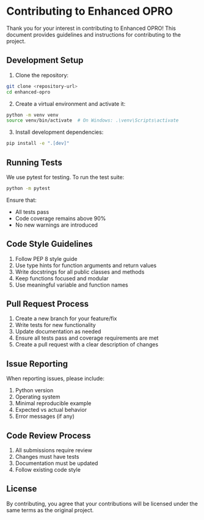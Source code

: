 # Contributing to Enhanced OPRO

Thank you for your interest in contributing to Enhanced OPRO! This document provides guidelines and instructions for contributing to the project.

## Development Setup

1. Clone the repository:
```bash
git clone <repository-url>
cd enhanced-opro
```

2. Create a virtual environment and activate it:
```bash
python -m venv venv
source venv/bin/activate  # On Windows: .\venv\Scripts\activate
```

3. Install development dependencies:
```bash
pip install -e ".[dev]"
```

## Running Tests

We use pytest for testing. To run the test suite:

```bash
python -m pytest
```

Ensure that:
- All tests pass
- Code coverage remains above 90%
- No new warnings are introduced

## Code Style Guidelines

1. Follow PEP 8 style guide
2. Use type hints for function arguments and return values
3. Write docstrings for all public classes and methods
4. Keep functions focused and modular
5. Use meaningful variable and function names

## Pull Request Process

1. Create a new branch for your feature/fix
2. Write tests for new functionality
3. Update documentation as needed
4. Ensure all tests pass and coverage requirements are met
5. Create a pull request with a clear description of changes

## Issue Reporting

When reporting issues, please include:

1. Python version
2. Operating system
3. Minimal reproducible example
4. Expected vs actual behavior
5. Error messages (if any)

## Code Review Process

1. All submissions require review
2. Changes must have tests
3. Documentation must be updated
4. Follow existing code style

## License

By contributing, you agree that your contributions will be licensed under the same terms as the original project.